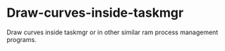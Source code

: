 # Draw-curves-inside-taskmgr
Draw curves inside taskmgr or in other similar ram process management programs.
